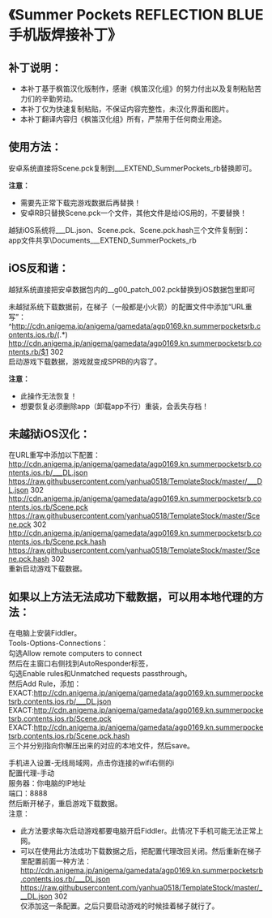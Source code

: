 # 《Summer Pockets REFLECTION BLUE手机版焊接补丁》

## 补丁说明：
 * 本补丁基于枫笛汉化版制作，感谢《枫笛汉化组》的努力付出以及复制粘贴苦力们的辛勤劳动。  
 * 本补丁仅为快速复制粘贴，不保证内容完整性，未汉化界面和图片。  
 * 本补丁翻译内容归《枫笛汉化组》所有，严禁用于任何商业用途。  

## 使用方法：
安卓系统直接将Scene.pck复制到___EXTEND_SummerPockets_rb替换即可。  

**注意：**
 * 需要先正常下载完游戏数据后再替换！
 * 安卓RB只替换Scene.pck一个文件，其他文件是给iOS用的，不要替换！

越狱iOS系统将___DL.json、Scene.pck、Scene.pck.hash三个文件复制到：  
app文件共享\Documents\___EXTEND_SummerPockets_rb

## iOS反和谐：
越狱系统直接把安卓数据包内的__g00_patch_002.pck替换到iOS数据包里即可

未越狱系统下载数据前，在梯子（一般都是小火箭）的配置文件中添加“URL重写”：  
^http://cdn.anigema.jp/anigema/gamedata/agp0169.kn.summerpocketsrb.contents.ios.rb/(.*) http://cdn.anigema.jp/anigema/gamedata/agp0169.kn.summerpocketsrb.contents.rb/$1 302  
启动游戏下载数据，游戏就变成SPRB的内容了。

**注意：**
 * 此操作无法恢复！
 * 想要恢复必须删除app（卸载app不行）重装，会丢失存档！
 
## 未越狱iOS汉化：
在URL重写中添加以下配置：  
http://cdn.anigema.jp/anigema/gamedata/agp0169.kn.summerpocketsrb.contents.ios.rb/___DL.json https://raw.githubusercontent.com/yanhua0518/TemplateStock/master/___DL.json 302  
http://cdn.anigema.jp/anigema/gamedata/agp0169.kn.summerpocketsrb.contents.ios.rb/Scene.pck https://raw.githubusercontent.com/yanhua0518/TemplateStock/master/Scene.pck 302  
http://cdn.anigema.jp/anigema/gamedata/agp0169.kn.summerpocketsrb.contents.ios.rb/Scene.pck.hash https://raw.githubusercontent.com/yanhua0518/TemplateStock/master/Scene.pck.hash 302  
重新启动游戏下载数据。

## 如果以上方法无法成功下载数据，可以用本地代理的方法：
在电脑上安装Fiddler。  
Tools-Options-Connections：  
勾选Allow remote computers to connect  
然后在主窗口右侧找到AutoResponder标签，  
勾选Enable rules和Unmatched requests passthrough。  
然后Add Rule，添加：  
EXACT:http://cdn.anigema.jp/anigema/gamedata/agp0169.kn.summerpocketsrb.contents.ios.rb/___DL.json  
EXACT:http://cdn.anigema.jp/anigema/gamedata/agp0169.kn.summerpocketsrb.contents.ios.rb/Scene.pck  
EXACT:http://cdn.anigema.jp/anigema/gamedata/agp0169.kn.summerpocketsrb.contents.ios.rb/Scene.pck.hash  
三个并分别指向你解压出来的对应的本地文件，然后save。

手机进入设置-无线局域网，点击你连接的wifi右侧的i  
配置代理-手动  
服务器：你电脑的IP地址  
端口：8888  
然后断开梯子，重启游戏下载数据。  
注意：
 * 此方法要求每次启动游戏都要电脑开启Fiddler。此情况下手机可能无法正常上网。  
 * 可以在使用此方法成功下载数据之后，把配置代理改回关闭。然后重新在梯子里配置前面一种方法：  
http://cdn.anigema.jp/anigema/gamedata/agp0169.kn.summerpocketsrb.contents.ios.rb/___DL.json https://raw.githubusercontent.com/yanhua0518/TemplateStock/master/___DL.json 302  
仅添加这一条配置。之后只要启动游戏的时候挂着梯子就行了。  
